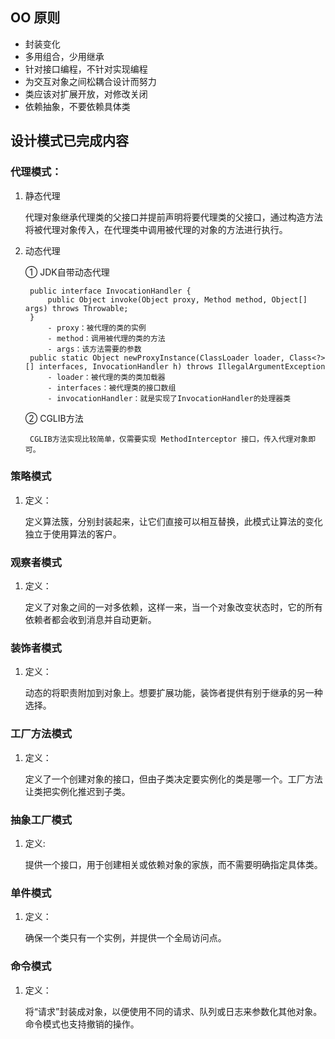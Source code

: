 ## OO 原则

- 封装变化
- 多用组合，少用继承
- 针对接口编程，不针对实现编程
- 为交互对象之间松耦合设计而努力
- 类应该对扩展开放，对修改关闭
- 依赖抽象，不要依赖具体类
## 设计模式已完成内容
### 代理模式：
1. 静态代理 

    代理对象继承代理类的父接口并提前声明将要代理类的父接口，通过构造方法将被代理对象传入，在代理类中调用被代理的对象的方法进行执行。
2. 动态代理
    
    ① JDK自带动态代理
        
        public interface InvocationHandler {
            public Object invoke(Object proxy, Method method, Object[] args) throws Throwable;
        }
            - proxy：被代理的类的实例
            - method：调用被代理的类的方法
            - args：该方法需要的参数
        public static Object newProxyInstance(ClassLoader loader, Class<?>[] interfaces, InvocationHandler h) throws IllegalArgumentException
            - loader：被代理的类的类加载器
            - interfaces：被代理类的接口数组
            - invocationHandler：就是实现了InvocationHandler的处理器类
    ② CGLIB方法
    
        CGLIB方法实现比较简单，仅需要实现 MethodInterceptor 接口，传入代理对象即可。 
     
### 策略模式
1. 定义：
   
   定义算法簇，分别封装起来，让它们直接可以相互替换，此模式让算法的变化独立于使用算法的客户。
   
### 观察者模式
1. 定义：

    定义了对象之间的一对多依赖，这样一来，当一个对象改变状态时，它的所有依赖者都会收到消息并自动更新。
    
### 装饰者模式
1. 定义：
    
    动态的将职责附加到对象上。想要扩展功能，装饰者提供有别于继承的另一种选择。   
    
### 工厂方法模式
1. 定义：
    
    定义了一个创建对象的接口，但由子类决定要实例化的类是哪一个。工厂方法让类把实例化推迟到子类。

### 抽象工厂模式
1. 定义:

    提供一个接口，用于创建相关或依赖对象的家族，而不需要明确指定具体类。
    
### 单件模式
1. 定义：

    确保一个类只有一个实例，并提供一个全局访问点。    
    
### 命令模式
1. 定义：

    将“请求”封装成对象，以便使用不同的请求、队列或日志来参数化其他对象。命令模式也支持撤销的操作。

        
    